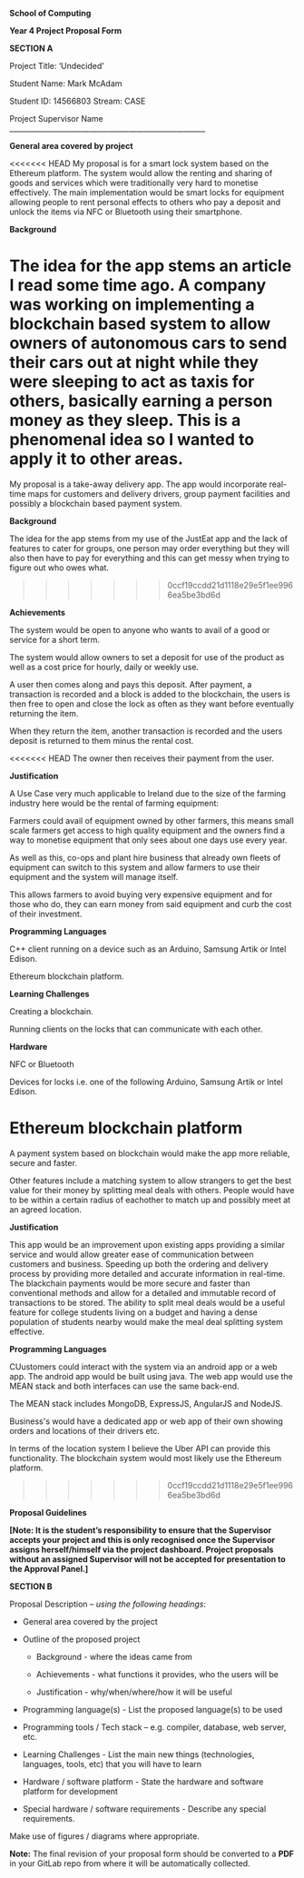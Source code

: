 **School of Computing**

**Year 4 Project Proposal Form**

**SECTION A**

Project Title: ‘Undecided’

Student Name: Mark McAdam

Student ID: 14566803 Stream: CASE

Project Supervisor Name
\_\_\_\_\_\_\_\_\_\_\_\_\_\_\_\_\_\_\_\_\_\_\_\_\_\_\_\_\_\_\_\_\_\_\_\_\_\_\_\_\_\_\_\_\_\_\_\_\_\_\_\_\_\_

**General area covered by project**

<<<<<<< HEAD
My proposal is for a smart lock system based on the Ethereum platform. The
system would allow the renting and sharing of goods and services which were
traditionally very hard to monetise effectively. The main implementation would
be smart locks for equipment allowing people to rent personal effects to others
who pay a deposit and unlock the items via NFC or Bluetooth using their
smartphone.

**Background**

The idea for the app stems an article I read some time ago. A company was
working on implementing a blockchain based system to allow owners of autonomous
cars to send their cars out at night while they were sleeping to act as taxis
for others, basically earning a person money as they sleep. This is a phenomenal
idea so I wanted to apply it to other areas.
=======
My proposal is a take-away delivery app. The app would incorporate real-time maps for customers and delivery drivers, group payment facilities and 
possibly a blockchain based payment system.

**Background**

The idea for the app stems from my use of the JustEat app and the lack of
features to cater for groups, one person may order everything but they will also
then have to pay for everything and this can get messy when trying to figure out
who owes what. 
>>>>>>> 0ccf19ccdd21d1118e29e5f1ee9966ea5be3bd6d

**Achievements**

The system would be open to anyone who wants to avail of a good or service for a
short term.

The system would allow owners to set a deposit for use of the product as well as
a cost price for hourly, daily or weekly use.

A user then comes along and pays this deposit. After payment, a transaction is
recorded and a block is added to the blockchain, the users is then free to open
and close the lock as often as they want before eventually returning the item.

When they return the item, another transaction is recorded and the users deposit
is returned to them minus the rental cost.

<<<<<<< HEAD
The owner then receives their payment from the user.

**Justification**

A Use Case very much applicable to Ireland due to the size of the farming
industry here would be the rental of farming equipment:

Farmers could avail of equipment owned by other farmers, this means small scale
farmers get access to high quality equipment and the owners find a way to
monetise equipment that only sees about one days use every year.

As well as this, co-ops and plant hire business that already own fleets of
equipment can switch to this system and allow farmers to use their equipment and
the system will manage itself.

This allows farmers to avoid buying very expensive equipment and for those who
do, they can earn money from said equipment and curb the cost of their
investment.

**Programming Languages**

C++ client running on a device such as an Arduino, Samsung Artik or Intel
Edison.

Ethereum blockchain platform.

**Learning Challenges**

Creating a blockchain.

Running clients on the locks that can communicate with each other.

**Hardware**

NFC or Bluetooth

Devices for locks i.e. one of the following Arduino, Samsung Artik or Intel
Edison.

Ethereum blockchain platform
=======
A payment system based on blockchain would make the app more reliable, secure and
faster.

Other features include a matching system to allow strangers to get the best
value for their money by splitting meal deals with others. People would have to be 
within a certain radius of eachother to match up and possibly meet at an agreed location.

**Justification**

This app would be an improvement upon existing apps providing a similar service
and would allow greater ease of communication between customers and business.
Speeding up both the ordering and delivery process by providing more detailed
and accurate information in real-time. 
The blackchain payments would be more secure and faster than conventional methods and 
allow for a detailed and immutable record of transactions to be stored.
The ability to split meal deals would be a useful feature for college students living on a budget and having a dense
population of students nearby would make the meal deal splitting system
effective.

**Programming Languages**

CUustomers could interact with the system via an android app or a web app. The android app would be built using java.
The web app would use the MEAN stack and both interfaces can use the same back-end.

The MEAN stack includes MongoDB, ExpressJS, AngularJS and NodeJS.

Business's would have a dedicated app or web app of their own showing orders and locations of their drivers etc.

In terms of the location system I believe the Uber API can provide this functionality. The blockchain system would
most likely use the Ethereum platform.



>>>>>>> 0ccf19ccdd21d1118e29e5f1ee9966ea5be3bd6d

**Proposal Guidelines**

**[Note: It is the student’s responsibility to ensure that the Supervisor
accepts your project and this is only recognised once the Supervisor assigns
herself/himself via the project dashboard. Project proposals without an assigned
Supervisor will not be accepted for presentation to the Approval Panel.]**

**SECTION B**

Proposal Description – *using the following headings*:

-   General area covered by the project

-   Outline of the proposed project

    -   Background - where the ideas came from

    -   Achievements - what functions it provides, who the users will be

    -   Justification - why/when/where/how it will be useful

-   Programming language(s) - List the proposed language(s) to be used

-   Programming tools / Tech stack – e.g. compiler, database, web server, etc.

-   Learning Challenges - List the main new things (technologies, languages,
    tools, etc) that you will have to learn

-   Hardware / software platform - State the hardware and software platform for
    development

-   Special hardware / software requirements - Describe any special
    requirements.

Make use of figures / diagrams where appropriate.

**Note:** The final revision of your proposal form should be converted to a
**PDF** in your GitLab repo from where it will be automatically collected.
